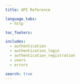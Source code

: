 ```yaml
---
title: API Reference

language_tabs:
  - http

toc_footers:

includes:
  - authentication
  - authentication_login
  - authentication_registration
  - users
  - errors

search: true
---
```

